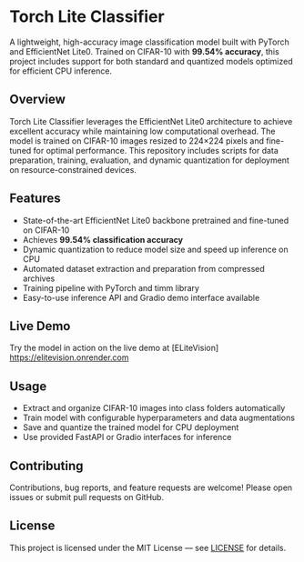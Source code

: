 # Torch Lite Classifier

A lightweight, high-accuracy image classification model built with PyTorch and EfficientNet Lite0. Trained on CIFAR-10 with **99.54% accuracy**, this project includes support for both standard and quantized models optimized for efficient CPU inference.

## Overview

Torch Lite Classifier leverages the EfficientNet Lite0 architecture to achieve excellent accuracy while maintaining low computational overhead. The model is trained on CIFAR-10 images resized to 224×224 pixels and fine-tuned for optimal performance. This repository includes scripts for data preparation, training, evaluation, and dynamic quantization for deployment on resource-constrained devices.

## Features

- State-of-the-art EfficientNet Lite0 backbone pretrained and fine-tuned on CIFAR-10  
- Achieves **99.54% classification accuracy**  
- Dynamic quantization to reduce model size and speed up inference on CPU  
- Automated dataset extraction and preparation from compressed archives  
- Training pipeline with PyTorch and timm library  
- Easy-to-use inference API and Gradio demo interface available  

## Live Demo

Try the model in action on the live demo at [ELiteVision] https://elitevision.onrender.com 

## Usage

- Extract and organize CIFAR-10 images into class folders automatically  
- Train model with configurable hyperparameters and data augmentations  
- Save and quantize the trained model for CPU deployment  
- Use provided FastAPI or Gradio interfaces for inference  

## Contributing

Contributions, bug reports, and feature requests are welcome! Please open issues or submit pull requests on GitHub.

## License

This project is licensed under the MIT License — see [LICENSE](LICENSE) for details.

